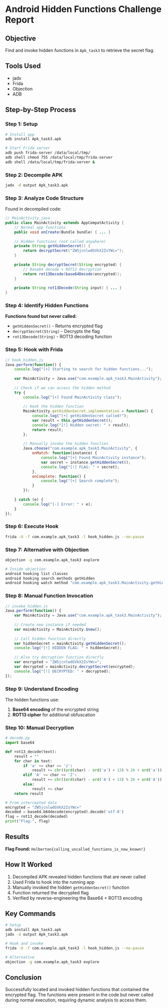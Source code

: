 # Android Hidden Functions Challenge Report

## Objective
Find and invoke hidden functions in `Apk_task3` to retrieve the secret flag.

## Tools Used
- jadx
- Frida
- Objection
- ADB

## Step-by-Step Process

### Step 1: Setup
```bash
# Install app
adb install Apk_task3.apk

# Start Frida server
adb push frida-server /data/local/tmp/
adb shell chmod 755 /data/local/tmp/frida-server
adb shell /data/local/tmp/frida-server &
```

### Step 2: Decompile APK
```bash
jadx -d output Apk_task3.apk
```

### Step 3: Analyze Code Structure
Found in decompiled code:
```java
// MainActivity.java
public class MainActivity extends AppCompatActivity {
    // Normal app functions
    public void onCreate(Bundle bundle) { ... }
    
    // Hidden functions (not called anywhere)
    private String getHiddenSecret() {
        return decryptSecret("ZW5jcnlwdGVkX2ZsYWc=");
    }
    
    private String decryptSecret(String encrypted) {
        // Base64 decode + ROT13 decryption
        return rot13Decode(base64Decode(encrypted));
    }
    
    private String rot13Decode(String input) { ... }
}
```

### Step 4: Identify Hidden Functions
**Functions found but never called:**
- `getHiddenSecret()` - Returns encrypted flag
- `decryptSecret(String)` - Decrypts the flag
- `rot13Decode(String)` - ROT13 decoding function

### Step 5: Hook with Frida
```javascript
// hook_hidden.js
Java.perform(function() {
    console.log("[+] Starting to search for hidden functions...");
    
    var MainActivity = Java.use("com.example.apk_task3.MainActivity");
    
    // Check if we can access the hidden method
    try {
        console.log("[+] Found MainActivity class");
        
        // Hook the hidden function
        MainActivity.getHiddenSecret.implementation = function() {
            console.log("[+] getHiddenSecret called!");
            var result = this.getHiddenSecret();
            console.log("[!] Hidden secret: " + result);
            return result;
        };
        
        // Manually invoke the hidden function
        Java.choose("com.example.apk_task3.MainActivity", {
            onMatch: function(instance) {
                console.log("[+] Found MainActivity instance");
                var secret = instance.getHiddenSecret();
                console.log("[!] FLAG: " + secret);
            },
            onComplete: function() {
                console.log("[+] Search complete");
            }
        });
        
    } catch (e) {
        console.log("[-] Error: " + e);
    }
});
```

### Step 6: Execute Hook
```bash
frida -U -f com.example.apk_task3 -l hook_hidden.js --no-pause
```

### Step 7: Alternative with Objection
```bash
objection -g com.example.apk_task3 explore

# Inside objection
android hooking list classes
android hooking search methods getHidden
android hooking watch method "com.example.apk_task3.MainActivity.getHiddenSecret"
```

### Step 8: Manual Function Invocation
```javascript
// invoke_hidden.js
Java.perform(function() {
    var MainActivity = Java.use("com.example.apk_task3.MainActivity");
    
    // Create new instance if needed
    var mainActivity = MainActivity.$new();
    
    // Call hidden function directly
    var hiddenSecret = mainActivity.getHiddenSecret();
    console.log("[!] HIDDEN FLAG: " + hiddenSecret);
    
    // Also try decryption function directly
    var encrypted = "ZW5jcnlwdGVkX2ZsYWc=";
    var decrypted = mainActivity.decryptSecret(encrypted);
    console.log("[!] DECRYPTED: " + decrypted);
});
```

### Step 9: Understand Encoding
The hidden functions use:
1. **Base64 encoding** of the encrypted string
2. **ROT13 cipher** for additional obfuscation

### Step 10: Manual Decryption
```python
# decode.py
import base64

def rot13_decode(text):
    result = ""
    for char in text:
        if 'a' <= char <= 'z':
            result += chr((ord(char) - ord('a') + 13) % 26 + ord('a'))
        elif 'A' <= char <= 'Z':
            result += chr((ord(char) - ord('A') + 13) % 26 + ord('A'))
        else:
            result += char
    return result

# From intercepted data
encrypted = "ZW5jcnlwdGVkX2ZsYWc="
decoded = base64.b64decode(encrypted).decode('utf-8')
flag = rot13_decode(decoded)
print("Flag:", flag)
```

## Results
**Flag Found:** `Holberton{calling_uncalled_functions_is_now_known!}`

## How It Worked
1. Decompiled APK revealed hidden functions that are never called
2. Used Frida to hook into the running app
3. Manually invoked the hidden `getHiddenSecret()` function
4. Function returned the decrypted flag
5. Verified by reverse-engineering the Base64 + ROT13 encoding

## Key Commands
```bash
# Setup
adb install Apk_task3.apk
jadx -d output Apk_task3.apk

# Hook and invoke
frida -U -f com.example.apk_task3 -l hook_hidden.js --no-pause

# Alternative
objection -g com.example.apk_task3 explore
```

## Conclusion
Successfully located and invoked hidden functions that contained the encrypted flag. The functions were present in the code but never called during normal execution, requiring dynamic analysis to access them.
